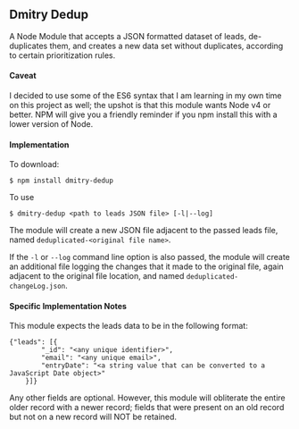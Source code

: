 ## Dmitry Dedup

A Node Module that accepts a JSON formatted dataset of leads, de-duplicates them, and creates a new data set without duplicates, according to certain prioritization rules.

#### Caveat
I decided to use some of the ES6 syntax that I am learning in my own time on this project as well; the upshot is that this module wants Node v4 or better. NPM will give you a friendly reminder if you npm install this with a lower version of Node.

#### Implementation

To download:
```
$ npm install dmitry-dedup
```

To use
```
$ dmitry-dedup <path to leads JSON file> [-l|--log]
```

The module will create a new JSON file adjacent to the passed leads file, named `deduplicated-<original file name>`.

If the `-l` or `--log` command line option is also passed, the module will create an additional file logging the changes that it made to the original file, again adjacent to the original file location, and named `deduplicated-changeLog.json`.

#### Specific Implementation Notes

This module expects the leads data to be in the following format:

```
{"leads": [{
        "_id": "<any unique identifier>",
        "email": "<any unique email>",
        "entryDate": "<a string value that can be converted to a JavaScript Date object>"
    }]}
```

Any other fields are optional.  However, this module will obliterate the entire older record with a newer record; fields that were present on an old record but not on a new record will NOT be retained.